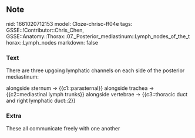 ## Note
nid: 1661020712153
model: Cloze-chrisc-ff04e
tags: GSSE::!Contributor::Chris_Chen, GSSE::Anatomy::Thorax::07._Posterior_mediastinum::Lymph_nodes_of_the_thorax::Lymph_nodes
markdown: false

### Text
There are three upgoing lymphatic channels on each side of the posterior mediastinum:

alongside sternum -> {{c1::parasternal}}
alongside trachea -> {{c2::mediastinal lymph trunks}}
alongside vertebrae -> {{c3::thoracic duct and right lymphatic duct::2}}

### Extra
These all communicate freely with one another
